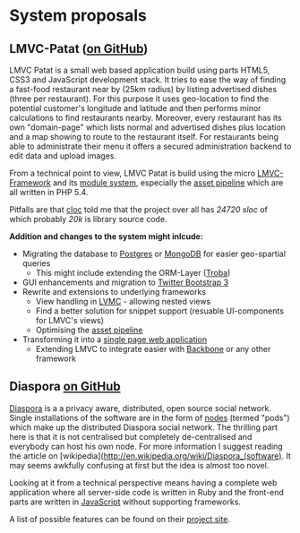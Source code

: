 # System proposals

## LMVC-Patat ([on GitHub](https://github.com/scandio/lmvc-patat))

LMVC Patat is a small web based application build using parts HTML5, CSS3 and JavaScript development stack.
It tries to ease the way of finding a fast-food restaurant near by (25km radius) by listing advertised dishes (three per restaurant). For this purpose it uses geo-location to find the potential customer's longitude and latitude and then performs minor calculations to find restaurants nearby.
Moreover, every restaurant has its own "domain-page" which lists normal and advertised dishes plus location and a map showing to route to the restaurant itself. For restaurants being able to administrate their menu it offers a secured administration backend to edit data and upload images.

From a technical point to view, LMVC Patat is build using the micro [LMVC-Framework](https://github.com/scandio/lmvc) and its [module system](https://github.com/scandio/lmvc-modules), especially the [asset pipeline](https://github.com/scandio/lmvc-modules/tree/master/lib/Scandio/lmvc/modules/assetpipeline) which are all written in PHP 5.4.

Pitfalls are that [cloc](http://cloc.sourceforge.net/) told me that the project over all has *24720 sloc* of which probably *20k* is library source code.

**Addition and changes to the system might inlcude:**

* Migrating the database to [Postgres](http://www.postgresql.org/) or [MongoDB](http://www.mongodb.org/) for easier geo-spartial queries
   * This might include extending the ORM-Layer ([Troba](https://github.com/scandio/troba))
* GUI enhancements and migration to [Twitter Bootstrap 3](http://getbootstrap.com/)
* Rewrite and extensions to underlying frameworks
   * View handling in [LVMC](https://github.com/scandio/lmvc) - allowing nested views
   * Find a better solution for snippet support (resuable UI-components for LMVC's views)
   * Optimising the [asset pipeline](https://github.com/scandio/lmvc-modules/tree/master/lib/Scandio/lmvc/modules/assetpipeline)
* Transforming it into a [single page web application](https://en.wikipedia.org/wiki/Single-page_application)
   * Extending LMVC to integrate easier with [Backbone](http://backbonejs.org/) or any other framework

## Diaspora [on GitHub](https://github.com/diaspora/diaspora)

[Diaspora](https://joindiaspora.com/) is a a privacy aware, distributed, open source social network. Single installations of the software are in the form of [nodes](http://podupti.me/) (termed "pods") which make up the distributed Diaspora social network. The thrilling part here is that it is not centralised but completely de-centralised and everybody can host his own node.
For more information I suggest reading the article on [wikipedia](http://en.wikipedia.org/wiki/Diaspora_(software). It may seems awkfully confusing at first but the idea is almost too novel.

Looking at it from a technical perspective means having a complete web application where all server-side code is written in Ruby and the front-end parts are written in [JavaScript](https://github.com/diaspora/diaspora/tree/develop/app/assets/javascripts) without supporting frameworks.

A list of possible features can be found on their [project site](https://wiki.diasporafoundation.org/Known_Issues_and_Feature_Requests).

